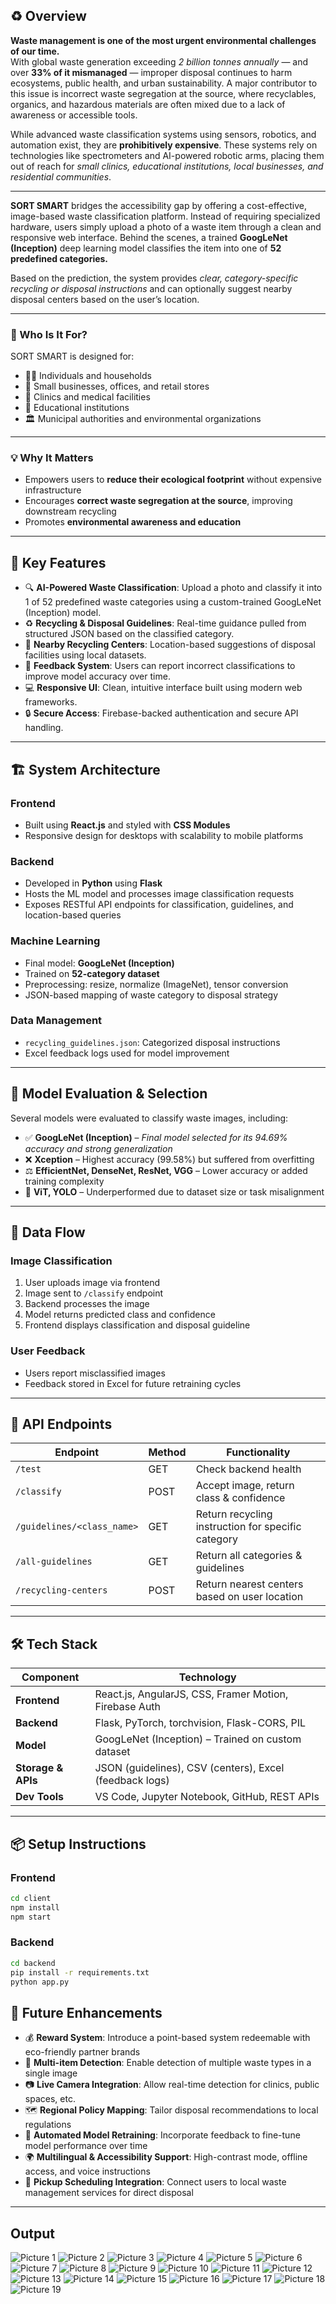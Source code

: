 ## ♻️ Overview

**Waste management is one of the most urgent environmental challenges of our time.**  
With global waste generation exceeding *2 billion tonnes annually* — and over **33% of it mismanaged** — improper disposal continues to harm ecosystems, public health, and urban sustainability. A major contributor to this issue is incorrect waste segregation at the source, where recyclables, organics, and hazardous materials are often mixed due to a lack of awareness or accessible tools.

While advanced waste classification systems using sensors, robotics, and automation exist, they are **prohibitively expensive**. These systems rely on technologies like spectrometers and AI-powered robotic arms, placing them out of reach for *small clinics, educational institutions, local businesses, and residential communities*.

---

**SORT SMART** bridges the accessibility gap by offering a cost-effective, image-based waste classification platform. Instead of requiring specialized hardware, users simply upload a photo of a waste item through a clean and responsive web interface. Behind the scenes, a trained **GoogLeNet (Inception)** deep learning model classifies the item into one of **52 predefined categories.**

Based on the prediction, the system provides *clear, category-specific recycling or disposal instructions* and can optionally suggest nearby disposal centers based on the user’s location.

---

### 👥 Who Is It For?

SORT SMART is designed for:
- 🧍‍♂️ Individuals and households  
- 🏢 Small businesses, offices, and retail stores  
- 🏥 Clinics and medical facilities  
- 🏫 Educational institutions  
- 🏛️ Municipal authorities and environmental organizations  

---

### 💡 Why It Matters

- Empowers users to **reduce their ecological footprint** without expensive infrastructure  
- Encourages **correct waste segregation at the source**, improving downstream recycling  
- Promotes **environmental awareness and education**  

---

## 🧠 Key Features

- 🔍 **AI-Powered Waste Classification**: Upload a photo and classify it into 1 of 52 predefined waste categories using a custom-trained GoogLeNet (Inception) model.  
- ♻️ **Recycling & Disposal Guidelines**: Real-time guidance pulled from structured JSON based on the classified category.  
- 📍 **Nearby Recycling Centers**: Location-based suggestions of disposal facilities using local datasets.  
- 💬 **Feedback System**: Users can report incorrect classifications to improve model accuracy over time.  
- 💻 **Responsive UI**: Clean, intuitive interface built using modern web frameworks.  
- 🔒 **Secure Access**: Firebase-backed authentication and secure API handling.  

---

## 🏗️ System Architecture

### **Frontend**
- Built using **React.js** and styled with **CSS Modules**
- Responsive design for desktops with scalability to mobile platforms

### **Backend**
- Developed in **Python** using **Flask**
- Hosts the ML model and processes image classification requests
- Exposes RESTful API endpoints for classification, guidelines, and location-based queries

### **Machine Learning**
- Final model: **GoogLeNet (Inception)**
- Trained on **52-category dataset**
- Preprocessing: resize, normalize (ImageNet), tensor conversion
- JSON-based mapping of waste category to disposal strategy

### **Data Management**
- `recycling_guidelines.json`: Categorized disposal instructions
- Excel feedback logs used for model improvement
---

## 🔬 Model Evaluation & Selection

Several models were evaluated to classify waste images, including:

- ✅ **GoogLeNet (Inception)** – *Final model selected for its 94.69% accuracy and strong generalization*
- ❌ **Xception** – Highest accuracy (99.58%) but suffered from overfitting
- ⚖️ **EfficientNet, DenseNet, ResNet, VGG** – Lower accuracy or added training complexity
- 🚫 **ViT, YOLO** – Underperformed due to dataset size or task misalignment

---

## 🔄 Data Flow

### **Image Classification**
1. User uploads image via frontend
2. Image sent to `/classify` endpoint
3. Backend processes the image
4. Model returns predicted class and confidence
5. Frontend displays classification and disposal guideline


### **User Feedback**
- Users report misclassified images
- Feedback stored in Excel for future retraining cycles

---

## 📡 API Endpoints

| Endpoint                     | Method | Functionality                                      |
|------------------------------|--------|----------------------------------------------------|
| `/test`                      | GET    | Check backend health                               |
| `/classify`                  | POST   | Accept image, return class & confidence            |
| `/guidelines/<class_name>`   | GET    | Return recycling instruction for specific category |
| `/all-guidelines`            | GET    | Return all categories & guidelines                 |
| `/recycling-centers`         | POST   | Return nearest centers based on user location      |

---

## 🛠️ Tech Stack

| Component         | Technology                                              |
|-------------------|---------------------------------------------------------|
| **Frontend**      | React.js, AngularJS, CSS, Framer Motion, Firebase Auth  |
| **Backend**       | Flask, PyTorch, torchvision, Flask-CORS, PIL            |
| **Model**         | GoogLeNet (Inception) – Trained on custom dataset       |
| **Storage & APIs**| JSON (guidelines), CSV (centers), Excel (feedback logs) |
| **Dev Tools**     | VS Code, Jupyter Notebook, GitHub, REST APIs            |

---

## 📦 Setup Instructions

### **Frontend**
```bash
cd client
npm install
npm start
```

### **Backend**
```bash
cd backend
pip install -r requirements.txt
python app.py
```

## 🎯 Future Enhancements

- 💰 **Reward System**: Introduce a point-based system redeemable with eco-friendly partner brands  
- 🧠 **Multi-item Detection**: Enable detection of multiple waste types in a single image
- 📷 **Live Camera Integration**: Allow real-time detection for clinics, public spaces, etc.  
- 🗺️ **Regional Policy Mapping**: Tailor disposal recommendations to local regulations  
- 🔄 **Automated Model Retraining**: Incorporate feedback to fine-tune model performance over time  
- 🌍 **Multilingual & Accessibility Support**: High-contrast mode, offline access, and voice instructions  
- 🚛 **Pickup Scheduling Integration**: Connect users to local waste management services for direct disposal  

---

## Output 
![Picture 1](Screenshots/Picture1.png)
![Picture 2](Screenshots/Picture2.png)
![Picture 3](Screenshots/Picture3.png)
![Picture 4](Screenshots/Picture4.png)
![Picture 5](Screenshots/Picture5.png)
![Picture 6](Screenshots/Picture6.png)
![Picture 7](Screenshots/Picture7.png)
![Picture 8](Screenshots/Picture8.png)
![Picture 9](Screenshots/Picture9.png)
![Picture 10](Screenshots/Picture10.png)
![Picture 11](Screenshots/Picture11.png)
![Picture 12](Screenshots/Picture12.png)
![Picture 13](Screenshots/Picture13.png)
![Picture 14](Screenshots/Picture14.png)
![Picture 15](Screenshots/Picture15.png)
![Picture 16](Screenshots/Picture16.png)
![Picture 17](Screenshots/Picture17.png)
![Picture 18](Screenshots/Picture18.png)
![Picture 19](Screenshots/Picture19.png)
